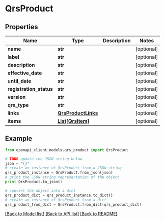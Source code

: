 # QrsProduct


## Properties
Name | Type | Description | Notes
------------ | ------------- | ------------- | -------------
**name** | **str** |  | [optional] 
**label** | **str** |  | [optional] 
**description** | **str** |  | [optional] 
**effective_date** | **str** |  | [optional] 
**until_date** | **str** |  | [optional] 
**registration_status** | **str** |  | [optional] 
**version** | **str** |  | [optional] 
**qrs_type** | **str** |  | [optional] 
**links** | [**QrsProductLinks**](QrsProductLinks.md) |  | [optional] 
**items** | [**List[QrsItem]**](QrsItem.md) |  | [optional] 

## Example

```python
from openapi_client.models.qrs_product import QrsProduct

# TODO update the JSON string below
json = "{}"
# create an instance of QrsProduct from a JSON string
qrs_product_instance = QrsProduct.from_json(json)
# print the JSON string representation of the object
print QrsProduct.to_json()

# convert the object into a dict
qrs_product_dict = qrs_product_instance.to_dict()
# create an instance of QrsProduct from a dict
qrs_product_from_dict = QrsProduct.from_dict(qrs_product_dict)
```
[[Back to Model list]](../README.md#documentation-for-models) [[Back to API list]](../README.md#documentation-for-api-endpoints) [[Back to README]](../README.md)


